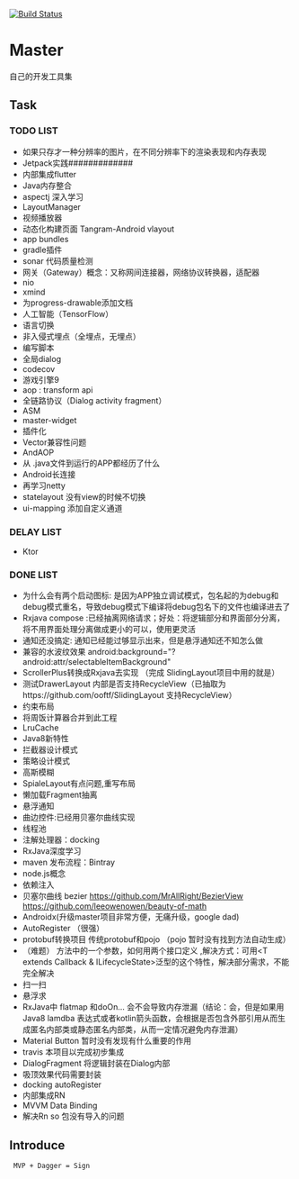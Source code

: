 [![Build Status](https://www.travis-ci.org/ooftf/Master.svg?branch=dev)](https://www.travis-ci.org/ooftf/Master)
# Master
自己的开发工具集
## Task
### TODO LIST
* 如果只存才一种分辨率的图片，在不同分辨率下的渲染表现和内存表现
* Jetpack实践#############
* 内部集成flutter
* Java内存整合
* aspectj 深入学习
* LayoutManager
* 视频播放器
* 动态化构建页面 Tangram-Android vlayout
* app bundles
* gradle插件
* sonar 代码质量检测
* 网关（Gateway）概念：又称网间连接器，网络协议转换器，适配器
* nio
* xmind
* 为progress-drawable添加文档
* 人工智能（TensorFlow）
* 语言切换
* 非入侵式埋点（全埋点，无埋点）
* 编写脚本
* 全局dialog
* codecov
* 游戏引擎9
* aop : transform api
* 全链路协议（Dialog activity fragment）
* ASM  
* master-widget
* 插件化
* Vector兼容性问题
* AndAOP
* 从 .java文件到运行的APP都经历了什么
* Android长连接
* 再学习netty
* statelayout  没有view的时候不切换
* ui-mapping 添加自定义通道
### DELAY LIST
* Ktor
### DONE LIST
* 为什么会有两个启动图标: 是因为APP独立调试模式，包名起的为debug和debug模式重名，导致debug模式下编译将debug包名下的文件也编译进去了
* Rxjava compose :已经抽离网络请求；好处：将逻辑部分和界面部分分离，将不用界面处理分离做成更小的可以，使用更灵活
* 通知还没搞定: 通知已经能过够显示出来，但是悬浮通知还不知怎么做
* 兼容的水波纹效果 android:background="?android:attr/selectableItemBackground"
* ScrollerPlus转换成Rxjava去实现  （完成  SlidingLayout项目中用的就是）
* 测试DrawerLayout 内部是否支持RecycleView（已抽取为https://github.com/ooftf/SlidingLayout 支持RecycleView）
* 约束布局
* 将周饭计算器合并到此工程
* LruCache
* Java8新特性
* 拦截器设计模式
* 策略设计模式
* 高斯模糊
* SpialeLayout有点问题,重写布局
* 懒加载Fragment抽离
* 悬浮通知
* 曲边控件:已经用贝塞尔曲线实现
* 线程池
* 注解处理器：docking
* RxJava深度学习
* maven 发布流程：Bintray
* node.js概念
* 依赖注入
* 贝塞尔曲线 bezier https://github.com/MrAllRight/BezierView  https://github.com/leeowenowen/beauty-of-math
* Androidx(升级master项目非常方便，无痛升级，google dad)
* AutoRegister （很强）
* protobuf转换项目 传统protobuf和pojo  （pojo  暂时没有找到方法自动生成）
* （难题） 方法中的一个参数，如何用两个接口定义 ,解决方式：可用<T extends Callback & ILifecycleState>泛型的这个特性，解决部分需求，不能完全解决
* 扫一扫
* 悬浮求
* RxJava中 flatmap 和doOn... 会不会导致内存泄漏（结论：会，但是如果用Java8 lamdba 表达式或者kotlin箭头函数，会根据是否包含外部引用从而生成匿名内部类或静态匿名内部类，从而一定情况避免内存泄漏）
* Material Button 暂时没有发现有什么重要的作用
* travis  本项目以完成初步集成
* DialogFragment   将逻辑封装在Dialog内部
* 吸顶效果代码需要封装
* docking autoRegister
* 内部集成RN
* MVVM Data Binding
* 解决Rn so 包没有导入的问题
## Introduce
     MVP + Dagger = Sign